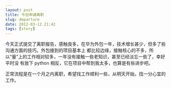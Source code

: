 ```yaml
---
layout: post
title: 今日申请离职
slug: departure
date: 2012-03-12 21:42
tags: [story]
---
```


今天正式提交了离职报告，感触良多，在华为外包一年，技术增长甚少，但多了些沟通方面的技巧。外包接到的项目基本上
都比较边缘，接触核心的不多，所以“量”上的工作相对较多，一年没有接触一些老知识，甚至已经淡忘一些了，幸好平时没
有放下 python 相反，它在项目中帮到我太多，也算是有些进步吧。

正常流程是在一个月之内离职，希望找工作顺利一些，从明天开始，找一分心宜的工作。
